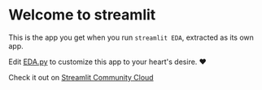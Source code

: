 # Welcome to streamlit

This is the app you get when you run `streamlit EDA`, extracted as its own app.

Edit [EDA.py](./EDA.py) to customize this app to your heart's desire. ❤️

Check it out on [Streamlit Community Cloud](https://st-EDA-app.streamlit.app/)
